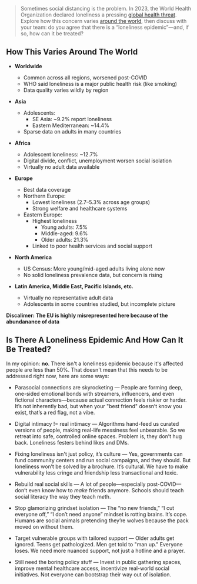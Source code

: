 > Sometimes social distancing is the problem. In 2023, the World Health Organization declared loneliness a pressing [global health threat](https://www.theguardian.com/global-development/2023/nov/16/who-declares-loneliness-a-global-public-health-concern). Explore how this concern varies [around the world](https://www.sciencealert.com/global-review-finds-loneliness-is-a-common-and-harrowing-issue-we-are-overlooking), then discuss with your team: do you agree that there is a “loneliness epidemic”—and, if so, how can it be treated?

## How This Varies Around The World

- **Worldwide**
  - Common across all regions, worsened post-COVID
  - WHO said loneliness is a major public health risk (like smoking)
  - Data quality varies wildly by region

- **Asia**
  - Adolescents:
    - SE Asia: ~9.2% report loneliness
    - Eastern Mediterranean: ~14.4%
  - Sparse data on adults in many countries

- **Africa**
  - Adolescent loneliness: ~12.7%
  - Digital divide, conflict, unemployment worsen social isolation
  - Virtually no adult data available

- **Europe**
  - Best data coverage
  - Northern Europe:
    - Lowest loneliness (2.7–5.3% across age groups)
    - Strong welfare and healthcare systems
  - Eastern Europe:
    - Highest loneliness
      - Young adults: 7.5%
      - Middle-aged: 9.6%
      - Older adults: 21.3%
    - Linked to poor health services and social support

- **North America**
  - US Census: More young/mid-aged adults living alone now
  - No solid loneliness prevalence data, but concern is rising

- **Latin America, Middle East, Pacific Islands, etc.**
  - Virtually no representative adult data
  - Adolescents in some countries studied, but incomplete picture

**Discalimer: The EU is highly misrepresented here because of the abundanance of data**

## Is There A Loneliness Epidemic And How Can It Be Treated?

In my opinion: **no**. There isn't a loneliness epidemic because it's affected people are less than 50%. That doesn't mean that this needs to be addressed right now, here are some ways:

- Parasocial connections are skyrocketing — People are forming deep, one-sided emotional bonds with streamers, influencers, and even fictional characters—because actual connection feels riskier or harder. It’s not inherently bad, but when your "best friend" doesn’t know you exist, that’s a red flag, not a vibe.

- Digital intimacy != real intimacy — Algorithms hand-feed us curated versions of people, making real-life messiness feel unbearable. So we retreat into safe, controlled online spaces. Problem is, they don’t hug back. Loneliness festers behind likes and DMs.

- Fixing loneliness isn't just policy, it’s culture — Yes, governments can fund community centers and run social campaigns, and they should. But loneliness won’t be solved by a brochure. It’s cultural. We have to make vulnerability less cringe and friendship less transactional and toxic.

- Rebuild real social skills — A lot of people—especially post-COVID—don’t even know how to *make* friends anymore. Schools should teach social literacy the way they teach m*e*th.

- Stop glamorizing grindset isolation — The “no new friends,” “I cut everyone off,” “I don’t need anyone” mindset is rotting brains. It’s cope. Humans are social animals pretending they’re wolves because the pack moved on without them.

- Target vulnerable groups with tailored support — Older adults get ignored. Teens get pathologized. Men get told to "man up." Everyone loses. We need more nuanced support, not just a hotline and a prayer.

- Still need the boring policy stuff — Invest in public gathering spaces, improve mental healthcare access, incentivize real-world social initiatives. Not everyone can bootstrap their way out of isolation.
